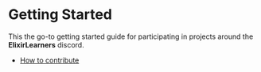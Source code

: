 # Getting Started

This the go-to getting started guide for participating in projects around
the **ElixirLearners** discord. 

- [How to contribute](./how_to_contribute.md)
